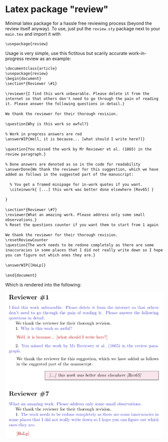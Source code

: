 # Latex package "review"
Minimal latex package for a hassle free reviewing process (beyond the review itself anyway). To use, just put the `review.sty` package next to your `main.tex` and import it with 

    \usepackage{review}

Usage is very simple, use this fictitous but scarily accurate work-in-progress review as an example: 

    \documentclass{article}
    \usepackage{review}
    \begin{document}
    \section*{Reviewer \#1}

    \reviewer{I find this work unbearable. Please delete it from the internet so that others don't need to go through the pain of reading it. Please answer the following questions in detail.}

    We thank the reviewer for their thorough revision.

    \question{Why is this work so awful?}

    % Work in progress answers are red
    \answerWIP{Well, it is because... [what should I write here?]}

    \question{You missed the work by Mr Reviewer et al. (1865) in the review paragraph.}

    % Done answers are denoted as so in the code for readability
    \answerDone{We thank the reviewer for this suggestion, which we have added as follows in the suggested part of the manuscript:

      % You get a framed minipage for in-work quotes if you want.
      \citeinwork{ [...] this work was better done elsewhere [Rev65] }

    }

    \section*{Reviewer \#7}
    \reviewer{What an amazing work. Please address only some small observations.}
    % Reset the questions counter if you want them to start from 1 again

    We thank the reviewer for their thorough revision.
    \resetReviewCounter
    \question{The work needs to be redone completely as there are some inaccuracies in some places that I did not really write down so I hope you can figure out which ones they are.}

    \answerWIP{[HaLp]}

    \end{document}

Which is rendered into the following:

![PDF rendering of the previous code](example.png)
